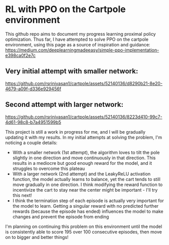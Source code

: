 # RL with PPO on the Cartpole environment

This github repo aims to document my progress learning proximal policy optimization. Thus far, I have attempted to solve PPO on the cartpole environment, using this page as a source of inspiration and guidance: https://medium.com/deeplearningmadeeasy/simple-ppo-implementation-e398ca0f2e7c

## Very initial attempt with smaller network:

https://github.com/rsrinivasan1/cartpole/assets/52140136/d8290b21-8e20-4679-a09f-d336e929456f

## Second attempt with larger network:

https://github.com/rsrinivasan1/cartpole/assets/52140136/8223d410-99c7-4d61-98c8-b7a4951599b5

This project is still a work in progress for me, and I will be gradually updating it with my results. In my initial attempts at solving the problem, I'm noticing a couple details:
- With a smaller network (1st attempt), the algorithm loves to tilt the pole slightly in one direction and move continuously in that direction. This results in a mediocre but good enough reward for the model, and it struggles to overcome this plateau
- With a larger network (2nd attempt) and the LeakyReLU activation function, the model actually learns to balance, yet the cart tends to still move gradually in one direction. I think modifying the reward function to incentivize the cart to stay near the center might be important - I'll try this next!
- I think the termination step of each episode is actually very important for the model to learn. Getting a singular reward with no predicted further rewards (because the episode has ended) influences the model to make changes and prevent the episode from ending

I'm planning on continuing this problem on this environment until the model is consistently able to score 195 over 100 consecutive episodes, then move on to bigger and better things!
